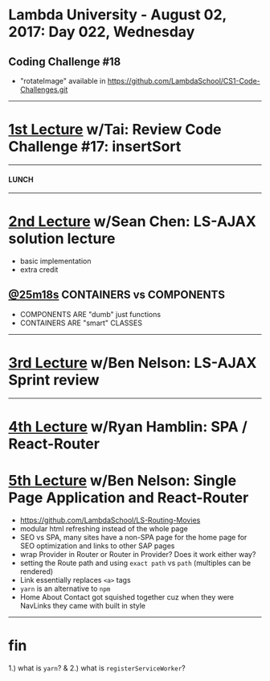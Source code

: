 # Lambda University - August 02, 2017: Day 022, Wednesday
## Coding Challenge #18
- "rotateImage" available in https://github.com/LambdaSchool/CS1-Code-Challenges.git
***
# [1st Lecture](https://youtu.be/1_6QNPdE79w) w/Tai: Review Code Challenge #17: insertSort
***
#### LUNCH
***
# [2nd Lecture](https://youtu.be/P8nOh-M8o3Q) w/Sean Chen: LS-AJAX solution lecture
- basic implementation
- extra credit
## [@25m18s](https://youtu.be/P8nOh-M8o3Q?t=25m18s) CONTAINERS vs COMPONENTS
- COMPONENTS ARE "dumb" just functions
- CONTAINERS ARE "smart" CLASSES
***
# [3rd Lecture](https://youtu.be/OniWLLXqlnk) w/Ben Nelson: LS-AJAX Sprint review
***
# [4th Lecture](https://youtu.be/5eGGI4diNrU) w/Ryan Hamblin: SPA / React-Router
# [5th Lecture](https://youtu.be/OniWLLXqlnk) w/Ben Nelson: Single Page Application and React-Router
- https://github.com/LambdaSchool/LS-Routing-Movies
- modular html refreshing instead of the whole page
- SEO vs SPA, many sites have a non-SPA page for the home page for SEO optimization and links to other SAP pages
- wrap Provider in Router or Router in Provider? Does it work either way?
- setting the Route path and using `exact path` vs `path` (multiples can be rendered)
- Link essentially replaces `<a>` tags
- `yarn` is an alternative to `npm`
- Home About Contact got squished together cuz when they were NavLinks they came with built in style
***
# fin

1.) what is `yarn`?
&
2.) what is `registerServiceWorker`?
